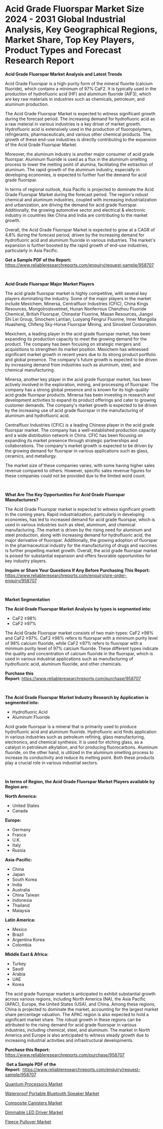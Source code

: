 <p><h1>Acid Grade Fluorspar Market Size 2024 - 2031 Global Industrial Analysis, Key Geographical Regions, Market Share, Top Key Players, Product Types and Forecast Research Report</h1></p><p><strong>Acid Grade Fluorspar Market Analysis and Latest Trends</strong></p>
<p><p>Acid Grade Fluorspar is a high-purity form of the mineral fluorite (calcium fluoride), which contains a minimum of 97% CaF2. It is typically used in the production of hydrofluoric acid (HF) and aluminum fluoride (AlF3), which are key raw materials in industries such as chemicals, petroleum, and aluminum production.</p><p>The Acid Grade Fluorspar Market is expected to witness significant growth during the forecast period. The increasing demand for hydrofluoric acid as a raw material in various industries is a key driver of market growth. Hydrofluoric acid is extensively used in the production of fluoropolymers, refrigerants, pharmaceuticals, and various other chemical products. The growth of these end-use industries is directly contributing to the expansion of the Acid Grade Fluorspar Market.</p><p>Moreover, the aluminum industry is another major consumer of acid grade fluorspar. Aluminum fluoride is used as a flux in the aluminum smelting process to lower the melting point of alumina, facilitating the extraction of aluminum. The rapid growth of the aluminum industry, especially in developing economies, is expected to further fuel the demand for acid grade fluorspar.</p><p>In terms of regional outlook, Asia Pacific is projected to dominate the Acid Grade Fluorspar Market during the forecast period. The region's robust chemical and aluminum industries, coupled with increasing industrialization and urbanization, are driving the demand for acid grade fluorspar. Additionally, the growing automotive sector and electrical & electronic industry in countries like China and India are contributing to the market growth.</p><p>Overall, the Acid Grade Fluorspar Market is expected to grow at a CAGR of 4.8% during the forecast period, driven by the increasing demand for hydrofluoric acid and aluminum fluoride in various industries. The market's expansion is further boosted by the rapid growth of end-use industries, particularly in Asia Pacific.</p></p>
<p><strong>Get a Sample PDF of the Report:&nbsp;</strong> <a href="https://www.reliableresearchreports.com/enquiry/request-sample/958707">https://www.reliableresearchreports.com/enquiry/request-sample/958707</a></p>
<p>&nbsp;</p>
<p><strong>Acid Grade Fluorspar Major Market Players</strong></p>
<p><p>The acid grade fluorspar market is highly competitive, with several key players dominating the industry. Some of the major players in the market include Mexichem, Minersa, Centralfluor Industries (CFIC), China Kings Resources, Mongolrostsvetmet, Hunan Nonferrous Chenzhou Fluoride Chemical, British Fluorspar, Chinastar Fluorine, Masan Resources, Jiangxi Shi Lei Group, Sinochem Lantian, Luoyang Fengrui Fluorine, Inner Mongolia Huasheng, Chifeng Sky-Horse Fluorspar Mining, and Sinosteel Corporation.</p><p>Mexichem, a leading player in the acid grade fluorspar market, has been expanding its production capacity to meet the growing demand for the product. The company has been focusing on strategic mergers and acquisitions to strengthen its market position. Mexichem has witnessed significant market growth in recent years due to its strong product portfolio and global presence. The company's future growth is expected to be driven by increasing demand from industries such as aluminum, steel, and chemical manufacturing.</p><p>Minersa, another key player in the acid grade fluorspar market, has been actively involved in the exploration, mining, and processing of fluorspar. The company has a strong global presence and is known for its high-quality acid grade fluorspar products. Minersa has been investing in research and development activities to expand its product offerings and cater to growing customer demands. The company's market growth is expected to be driven by the increasing use of acid grade fluorspar in the manufacturing of aluminum and hydrofluoric acid.</p><p>Centralfluor Industries (CFIC) is a leading Chinese player in the acid grade fluorspar market. The company has a well-established production capacity and a wide distribution network in China. CFIC has been focusing on expanding its market presence through strategic partnerships and collaborations. The company's market growth is expected to be driven by the growing demand for fluorspar in various applications such as glass, ceramics, and metallurgy.</p><p>The market size of these companies varies, with some having higher sales revenue compared to others. However, specific sales revenue figures for these companies could not be provided due to the limited word count.</p></p>
<p>&nbsp;</p>
<p><strong>What Are The Key Opportunities For Acid Grade Fluorspar Manufacturers?</strong></p>
<p><p>The Acid Grade Fluorspar market is expected to witness significant growth in the coming years. Rapid industrialization, particularly in developing economies, has led to increased demand for acid grade fluorspar, which is used in various industries such as steel, aluminum, and chemical manufacturing. The market is driven by the rising need for aluminum and steel production, along with increasing demand for hydrofluoric acid, the major derivative of fluorspar. Additionally, the growing adoption of fluorspar in the pharmaceutical industry for the manufacturing of drugs and vaccines is further propelling market growth. Overall, the acid grade fluorspar market is poised for substantial expansion and offers favorable opportunities for key industry players.</p></p>
<p><strong>Inquire or Share Your Questions If Any Before Purchasing This Report:</strong> <a href="https://www.reliableresearchreports.com/enquiry/pre-order-enquiry/958707">https://www.reliableresearchreports.com/enquiry/pre-order-enquiry/958707</a></p>
<p>&nbsp;</p>
<p><strong>Market Segmentation</strong></p>
<p><strong>The Acid Grade Fluorspar Market Analysis by types is segmented into:</strong></p>
<p><ul><li>CaF2 ≥98%</li><li>CaF2 ≥97%</li></ul></p>
<p><p>The Acid Grade Fluorspar market consists of two main types: CaF2 ≥98% and CaF2 ≥97%. CaF2 ≥98% refers to fluorspar with a minimum purity level of 98% calcium fluoride, while CaF2 ≥97% refers to fluorspar with a minimum purity level of 97% calcium fluoride. These different types indicate the quality and concentration of calcium fluoride in the fluorspar, which is used in various industrial applications such as manufacturing of hydrofluoric acid, aluminum fluoride, and other chemicals.</p></p>
<p><strong>Purchase this Report:&nbsp;</strong><a href="https://www.reliableresearchreports.com/purchase/958707">https://www.reliableresearchreports.com/purchase/958707</a></p>
<p>&nbsp;</p>
<p><strong>The Acid Grade Fluorspar Market Industry Research by Application is segmented into:</strong></p>
<p><ul><li>Hydrofluoric Acid</li><li>Aluminum Fluoride</li></ul></p>
<p><p>Acid grade fluorspar is a mineral that is primarily used to produce hydrofluoric acid and aluminum fluoride. Hydrofluoric acid finds application in various industries such as petroleum refining, glass manufacturing, electronics, and chemical synthesis. It is used for etching glass, as a catalyst in petroleum alkylation, and for producing fluorocarbons. Aluminum fluoride, on the other hand, is utilized in the aluminum smelting process to increase its conductivity and reduce its melting point. Both these products play a crucial role in various industrial sectors.</p></p>
<p>&nbsp;</p>
<p><strong>In terms of Region, the Acid Grade Fluorspar Market Players available by Region are:</strong></p>
<p>
    <p> <strong> North America: </strong>
        <ul>
            <li>United States</li>
            <li>Canada</li>
        </ul>
        </p> 
    <p> <strong> Europe: </strong>
        <ul>
            <li>Germany</li>
            <li>France</li>
            <li>U.K.</li>
            <li>Italy</li>
            <li>Russia</li>
        </ul>
        </p> 
    <p> <strong> Asia-Pacific: </strong>
        <ul>
            <li>China</li>
            <li>Japan</li>
            <li>South Korea</li>
            <li>India</li>
            <li>Australia</li>
            <li>China Taiwan</li>
            <li>Indonesia</li>
            <li>Thailand</li>
            <li>Malaysia</li>
        </ul>
        </p> 
    <p> <strong> Latin America: </strong>
        <ul>
            <li>Mexico</li>
            <li>Brazil</li>
            <li>Argentina Korea</li>
            <li>Colombia</li>
        </ul>
        </p> 
    <p> <strong> Middle East & Africa: </strong>
        <ul>
            <li>Turkey</li>
            <li>Saudi</li>
            <li>Arabia</li>
            <li>UAE</li>
            <li>Korea</li>
        </ul>
    </p>
    </p>
<p><p>The acid grade fluorspar market is anticipated to exhibit substantial growth across various regions, including North America (NA), the Asia Pacific (APAC), Europe, the United States (USA), and China. Among these regions, China is projected to dominate the market, accounting for the largest market share percentage valuation. The APAC region is also expected to hold a significant market share. The robust growth in these regions can be attributed to the rising demand for acid grade fluorspar in various industries, including chemical, steel, and aluminum. The market in North America and Europe is also anticipated to witness steady growth due to increasing industrial activities and infrastructural developments.</p></p>
<p><strong>Purchase this Report: </strong><a href="https://www.reliableresearchreports.com/purchase/958707">https://www.reliableresearchreports.com/purchase/958707</a></p>
<p>&nbsp;<strong>Get a Sample PDF of the Report:&nbsp;&nbsp;</strong><a href="https://www.reliableresearchreports.com/enquiry/request-sample/958707">https://www.reliableresearchreports.com/enquiry/request-sample/958707</a></p>
<p><strong></strong></p>
<p><p><a href="https://medium.com/@alortiz4534/quantum-processors-market-insight-market-trends-growth-forecasted-from-2024-to-2031-8cecf68508eb">Quantum Processors Market</a></p><p><a href="https://medium.com/@marcoshoppe2023/waterproof-portable-bluetooth-speaker-market-insights-into-market-cagr-market-trends-and-growth-b0e031f0abcf">Waterproof Portable Bluetooth Speaker Market</a></p><p><a href="https://medium.com/@marcoshoppe2023/composite-canisters-market-insights-into-market-cagr-market-trends-and-growth-strategies-3302576da04d">Composite Canisters Market</a></p><p><a href="https://medium.com/@alortiz4534/decoding-dimmable-led-driver-market-metrics-market-share-trends-and-growth-patterns-2be6b8894aeb">Dimmable LED Driver Market</a></p><p><a href="https://medium.com/@marcoshoppe2023/fleece-pullover-market-trends-forecast-and-competitive-analysis-to-2031-a499d42b1604">Fleece Pullover Market</a></p></p>